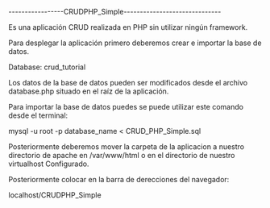 -----------------CRUDPHP_Simple------------------------------

Es una aplicación CRUD realizada en PHP sin utilizar ningún framework.

Para desplegar la aplicación primero deberemos crear e importar la base de datos.

Database: crud_tutorial

Los datos de la base de datos pueden ser modificados desde el archivo database.php situado en el raíz de la aplicación.

Para importar la base de datos puedes se puede utilizar este comando desde el terminal:

mysql -u root -p database_name < CRUD_PHP_Simple.sql

Posteriormente deberemos mover la carpeta de la aplicacion a nuestro directorio de apache en /var/www/html o en el directorio de nuestro virtualhost Configurado.

Posteriormente colocar en la barra de derecciones del navegador:

localhost/CRUDPHP_Simple